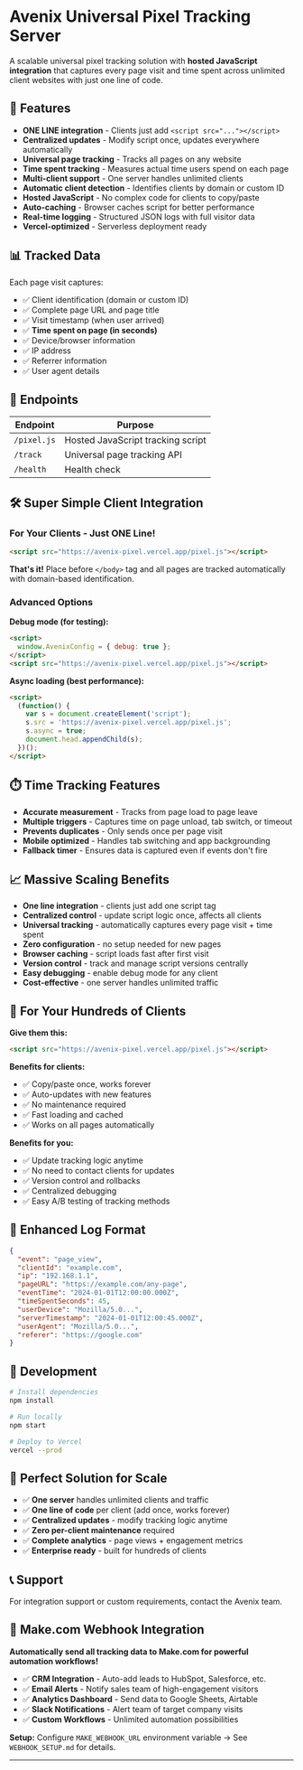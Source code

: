 # Avenix Universal Pixel Tracking Server

A scalable universal pixel tracking solution with **hosted JavaScript integration** that captures every page visit and time spent across unlimited client websites with just one line of code.

## 🚀 Features

- **ONE LINE integration** - Clients just add `<script src="..."></script>`
- **Centralized updates** - Modify script once, updates everywhere automatically
- **Universal page tracking** - Tracks all pages on any website
- **Time spent tracking** - Measures actual time users spend on each page
- **Multi-client support** - One server handles unlimited clients
- **Automatic client detection** - Identifies clients by domain or custom ID
- **Hosted JavaScript** - No complex code for clients to copy/paste
- **Auto-caching** - Browser caches script for better performance
- **Real-time logging** - Structured JSON logs with full visitor data
- **Vercel-optimized** - Serverless deployment ready

## 📊 Tracked Data

Each page visit captures:
- ✅ Client identification (domain or custom ID)
- ✅ Complete page URL and page title
- ✅ Visit timestamp (when user arrived)
- ✅ **Time spent on page (in seconds)**
- ✅ Device/browser information
- ✅ IP address
- ✅ Referrer information
- ✅ User agent details

## 🔗 Endpoints

| Endpoint | Purpose |
|----------|---------|
| `/pixel.js` | Hosted JavaScript tracking script |
| `/track` | Universal page tracking API |
| `/health` | Health check |

## 🛠 Super Simple Client Integration

### For Your Clients - Just ONE Line!

```html
<script src="https://avenix-pixel.vercel.app/pixel.js"></script>
```

**That's it!** Place before `</body>` tag and all pages are tracked automatically with domain-based identification.

### Advanced Options

**Debug mode (for testing):**
```html
<script>
  window.AvenixConfig = { debug: true };
</script>
<script src="https://avenix-pixel.vercel.app/pixel.js"></script>
```

**Async loading (best performance):**
```html
<script>
  (function() {
    var s = document.createElement('script');
    s.src = 'https://avenix-pixel.vercel.app/pixel.js';
    s.async = true;
    document.head.appendChild(s);
  })();
</script>
```

## ⏱️ Time Tracking Features

- **Accurate measurement** - Tracks from page load to page leave
- **Multiple triggers** - Captures time on page unload, tab switch, or timeout
- **Prevents duplicates** - Only sends once per page visit
- **Mobile optimized** - Handles tab switching and app backgrounding
- **Fallback timer** - Ensures data is captured even if events don't fire

## 📈 Massive Scaling Benefits

- **One line integration** - clients just add one script tag
- **Centralized control** - update script logic once, affects all clients
- **Universal tracking** - automatically captures every page visit + time spent
- **Zero configuration** - no setup needed for new pages
- **Browser caching** - script loads fast after first visit
- **Version control** - track and manage script versions centrally
- **Easy debugging** - enable debug mode for any client
- **Cost-effective** - one server handles unlimited traffic

## 🚀 For Your Hundreds of Clients

**Give them this:**
```html
<script src="https://avenix-pixel.vercel.app/pixel.js"></script>
```

**Benefits for clients:**
- ✅ Copy/paste once, works forever
- ✅ Auto-updates with new features
- ✅ No maintenance required
- ✅ Fast loading and cached
- ✅ Works on all pages automatically

**Benefits for you:**
- ✅ Update tracking logic anytime
- ✅ No need to contact clients for updates
- ✅ Version control and rollbacks
- ✅ Centralized debugging
- ✅ Easy A/B testing of tracking methods

## 📝 Enhanced Log Format

```json
{
  "event": "page_view",
  "clientId": "example.com",
  "ip": "192.168.1.1",
  "pageURL": "https://example.com/any-page",
  "eventTime": "2024-01-01T12:00:00.000Z",
  "timeSpentSeconds": 45,
  "userDevice": "Mozilla/5.0...",
  "serverTimestamp": "2024-01-01T12:00:45.000Z",
  "userAgent": "Mozilla/5.0...",
  "referer": "https://google.com"
}
```

## 🔧 Development

```bash
# Install dependencies
npm install

# Run locally
npm start

# Deploy to Vercel
vercel --prod
```

## 🎯 Perfect Solution for Scale

- ✅ **One server** handles unlimited clients and traffic
- ✅ **One line of code** per client (add once, works forever)
- ✅ **Centralized updates** - modify tracking logic anytime
- ✅ **Zero per-client maintenance** required
- ✅ **Complete analytics** - page views + engagement metrics
- ✅ **Enterprise ready** - built for hundreds of clients

## 📞 Support

For integration support or custom requirements, contact the Avenix team.

## 🔗 Make.com Webhook Integration

**Automatically send all tracking data to Make.com for powerful automation workflows!**

- ✅ **CRM Integration** - Auto-add leads to HubSpot, Salesforce, etc.
- ✅ **Email Alerts** - Notify sales team of high-engagement visitors  
- ✅ **Analytics Dashboard** - Send data to Google Sheets, Airtable
- ✅ **Slack Notifications** - Alert team of target company visits
- ✅ **Custom Workflows** - Unlimited automation possibilities

**Setup:** Configure `MAKE_WEBHOOK_URL` environment variable → See `WEBHOOK_SETUP.md` for details.

--- 